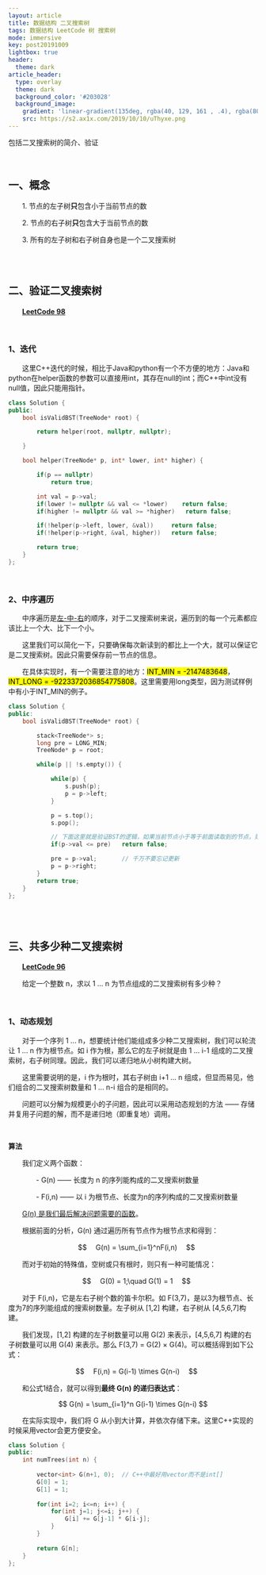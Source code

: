 ```yaml
---
layout: article
title: 数据结构 二叉搜索树
tags: 数据结构 LeetCode 树 搜索树
mode: immersive
key: post20191009
lightbox: true
header:
  theme: dark
article_header:
  type: overlay
  theme: dark
  background_color: '#203028'
  background_image:
    gradient: 'linear-gradient(135deg, rgba(40, 129, 161 , .4), rgba(80, 171, 204, .4))'
    src: https://s2.ax1x.com/2019/10/10/uThyxe.png
---
```


包括二叉搜索树的简介、验证

<!--more-->



<br/>

## 一、概念

　　1. 节点的左子树**只**包含小于当前节点的数
  
　　2. 节点的右子树**只**包含大于当前节点的数
  
　　3. 所有的左子树和右子树自身也是一个二叉搜索树
  
<br/>

<br/>

## 二、验证二叉搜索树

　　[**LeetCode 98**](https://leetcode-cn.com/problems/validate-binary-search-tree/)
  
<br/>

### 1、迭代
  
　　这里C++迭代的时候，相比于Java和python有一个不方便的地方：Java和python在helper函数的参数可以直接用int，其存在null的int；而C++中int没有null值，因此只能用指针。
    
<div class="snippet" markdown="1">

```c++
class Solution {
public:
    bool isValidBST(TreeNode* root) {

        return helper(root, nullptr, nullptr);

    }

    bool helper(TreeNode* p, int* lower, int* higher) {

        if(p == nullptr)
            return true;

        int val = p->val;
        if(lower != nullptr && val <= *lower)    return false;
        if(higher != nullptr && val >= *higher)   return false;

        if(!helper(p->left, lower, &val))     return false;
        if(!helper(p->right, &val, higher))   return false;

        return true;
    }
};
```
</div>

<br/>
  
### 2、中序遍历

　　中序遍历是<u>左-中-右</u>的顺序，对于二叉搜索树来说，遍历到的每一个元素都应该比上一个大、比下一个小。
    
　　这里我们可以简化一下，只要确保每次新读到的都比上一个大，就可以保证它是二叉搜索树。因此只需要保存前一节点的信息。
   
　　在具体实现时，有一个需要注意的地方：<mark>INT_MIN = -2147483648</mark>，<mark>INT_LONG = -9223372036854775808</mark>。这里需要用long类型，因为测试样例中有小于INT_MIN的例子。
    
<div class="snippet" markdown="1">

```c++
class Solution {
public:
    bool isValidBST(TreeNode* root) {

        stack<TreeNode*> s;
        long pre = LONG_MIN;
        TreeNode* p = root;

        while(p || !s.empty()) {

            while(p) {
                s.push(p);
                p = p->left;
            }

            p = s.top();
            s.pop();

            // 下面这里就是验证BST的逻辑，如果当前节点小于等于前面读取到的节点，则不是BST
            if(p->val <= pre)   return false;

            pre = p->val;       // 千万不要忘记更新
            p = p->right;
        }
        return true;
    }
};
```
</div>
    
<br/>

<br/>

## 三、共多少种二叉搜索树

　　[**LeetCode 96**](https://leetcode-cn.com/problems/unique-binary-search-trees/)
  
　　给定一个整数 n，求以 1 ... n 为节点组成的二叉搜索树有多少种？

<br/>

### 1、动态规划

　　对于一个序列 1 ... n，想要统计他们能组成多少种二叉搜索树，我们可以轮流让 1 ... n 作为根节点。如 i 作为根，那么它的左子树就是由 1 ... i-1 组成的二叉搜索树，右子树同理。因此，我们可以递归地从小树构建大树。
  
　　这里需要说明的是，i 作为根时，其右子树由 i+1 ... n 组成，但显而易见，他们组合的二叉搜索树数量和 1 ... n-i 组合的是相同的。
  
　　问题可以分解为规模更小的子问题，因此可以采用动态规划的方法 —— 存储并复用子问题的解，而不是递归地（即重复地）调用。
  
<br/>

**算法**

　　我们定义两个函数：
  
　　　　- G(n)    —— 长度为 n 的序列能构成的二叉搜索树数量
    
　　　　- F(i,n)  —— 以 i 为根节点、长度为n的序列构成的二叉搜索树数量
    
　　<u>G(n) 是我们最后解决问题需要的函数</u>。
  
　　根据前面的分析，G(n) 通过遍历所有节点作为根节点求和得到：
  
  <center>
　$$
　G(n) = \sum_{i=1}^nF(i,n)
　$$
  </center>
  
　　而对于初始的特殊值，空树或只有根时，则只有一种可能情况：
  
  <center>
　$$
　G(0) = 1;\quad G(1) = 1
　$$
  </center>
  
　　对于 F(i,n)，它是左右子树个数的笛卡尔积。如 F(3,7)，是以3为根节点、长度为7的序列能组成的搜索树数量。左子树从 \[1,2\] 构建，右子树从 \[4,5,6,7\]构建。
  
　　我们发现，\[1,2\] 构建的左子树数量可以用 G(2) 来表示，\[4,5,6,7\] 构建的右子树数量可以用 G(4) 来表示。那么 F(3,7) = G(2) $\times$ G(4)。可以概括得到如下公式：
  
  <center>
　$$
　F(i,n) = G(i-1) \times G(n-i)
　$$
  </center>
  
　　和公式1结合，就可以得到**最终 G(n) 的递归表达式**：
  
  <center>
  $$
  G(n) = \sum_{i=1}^n G(i-1) \times G(n-i)
  $$
  </center>
  
　　在实际实现中，我们将 G 从小到大计算，并依次存储下来。这里C++实现的时候采用vector会更方便安全。
    

<div class="snippet" markdown="1">

```c++
class Solution {
public:
    int numTrees(int n) {
        
        vector<int> G(n+1, 0);  // C++中最好用vector而不是int[]
        G[0] = 1;
        G[1] = 1;
        
        for(int i=2; i<=n; i++) {
            for(int j=1; j<=i; j++) {
                G[i] += G[j-1] * G[i-j];
            }
        }
        
        return G[n];
    }
};
```

</div>

